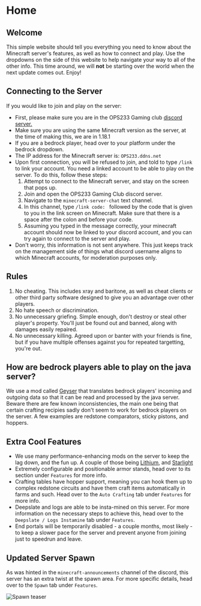 # Home

## Welcome

This simple website should tell you everything you need to know about the Minecraft server's features, as well as how to connect and play. Use the dropdowns on the side of this website to help navigate your way to all of the other info. This time around, we will **not** be starting over the world when the next update comes out. Enjoy!

## Connecting to the Server

If you would like to join and play on the server:

- First, please make sure you are in the OPS233 Gaming club [discord server.](https://discord.gg/sa6EMFHMXS)
- Make sure you are using the same Minecraft version as the server, at the time of making this, we are in 1.18.1
- If you are a bedrock player, head over to your platform under the bedrock dropdown.
- The IP address for the Minecraft server is: `OPS233.ddns.net`
- Upon first connection, you will be refused to join, and told to type `/link` to link your account. You need a linked account to be able to play on the server. To do this, follow these steps:
    1. Attempt to connect to the Minecraft server, and stay on the screen that pops up.
    2. Join and open the OPS233 Gaming Club discord server.
    3. Navigate to the `minecraft-server-chat` text channel.
    4. In this channel, type `/link code: ` followed by the code that is given to you in the link screen on Minecraft. Make sure that there is a space after the colon and before your code.
    5. Assuming you typed in the message correctly, your minecraft account should now be linked to your discord account, and you can try again to connect to the server and play.
- Don't worry, this information is not sent anywhere. This just keeps track on the management side of things what discord username aligns to which Minecraft accounts, for moderation purposes only.

## Rules

1. No cheating. This includes xray and baritone, as well as cheat clients or other third party software designed to give you an advantage over other players.
2. No hate speech or discrimination.
3. No unnecessary griefing. Simple enough, don't destroy or steal other player's property. You'll just be found out and banned, along with damages easily repaired.
4. No unnecessary killing. Agreed upon or banter with your friends is fine, but if you have multiple offenses against you for repeated targetting, you're out.

## How are bedrock players able to play on the java server?

We use a mod called [Geyser](https://geysermc.org/) that translates bedrock players' incoming and outgoing data so that it can be read and processed by the java server.
Beware there are few known inconsistencies, the main one being that certain crafting recipies sadly don't seem to work for bedrock players on the server. A few examples are redstone comparators, sticky pistons, and hoppers.

## Extra Cool Features

- We use many performance-enhancing mods on the server to keep the lag down, and the fun up. A couple of those being [Lithium](https://github.com/CaffeineMC/lithium-fabric), and [Starlight](https://github.com/PaperMC/Starlight)
- Extremely configurable and positionable armor stands, head over to its section under `Features` for more info.
- Crafting tables have hopper support, meaning you can hook them up to complex redstone circuits and have them craft items automatically in farms and such. Head over to the `Auto Crafting` tab under `Features` for more info.
- Deepslate and logs are able to be insta-mined on this server. For more information on the necessary steps to achieve this, head over to the `Deepslate / Logs Instamine` tab under `Features`.
- End portals will be temporarily disabled - a couple months, most likely - to keep a slower pace for the server and prevent anyone from joining just to speedrun and leave.

## Updated Server Spawn

As was hinted in the `minecraft-announcements` channel of the discord, this server has an extra twist at the spawn area. For more specific details, head over to the `Spawn` tab under `Features`.

![Spawn teaser](../assets/server_spawn_01.png)
